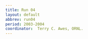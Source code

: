 ```yaml
---
title: Run 04
layout: default
abbrev: run04
period: 2003-2004
coordinator:  Terry C. Awes, ORNL.
---
```

